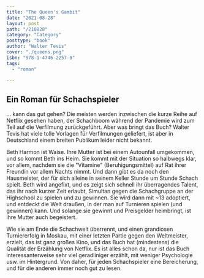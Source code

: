```yaml
---
title: "The Queen's Gambit"
date: "2021-08-28"
layout: post
path: "/210828"
category: "Category"
posttype: "book"
author: "Walter Tevis"
cover: "./queens.png"
isbn: "978-1-4746-2257-8"
tags:
  - "roman"

---
```

## Ein Roman für Schachspieler

... kann das gut gehen? Die meisten werden inzwischen die kurze Reihe auf Netflix gesehen haben, der Schachboom während der Pandemie wird zum Teil auf die Verfilmung zurückgeführt. Aber was bringt das Buch? Walter Tevis hat viele tolle Vorlagen für Verfilmungen geliefert, ist aber in Deutschland einem breiten Publikum leider nicht bekannt.

Beth Harmon ist Waise. Ihre Mutter ist bei einem Autounfall umgekommen, und so kommt Beth ins Heim. Sie kommt mit der Situation so halbwegs klar, vor allem, nachdem sie die "Vitamine" (Beruhigungsmittel) auf Rat ihrer Freundin vor allem Nachts nimmt. Und dann gibt es da noch den Hausmeister, der für sich alleine in seinem Keller Stunde um Stunde Schach spielt. Beth wird angefixt, und es zeigt sich schnell ihr überragendes Talent, das ihr nach kurzer Zeit erlaubt, Simultan gegen die Schachgruppe an der Highschool zu spielen und zu gewinnen. Sie wird dann mit ~13 adoptiert, und entdeckt die Welt draußen, in der man auf Turnieren spielen (und gewinnen) kann. Und solange sie gewinnt und Preisgelder heimbringt, ist ihre Mutter auch begeistert.

Wie sie am Ende die Schachwelt überrennt, und einen grandiosen Turniererfolg in Moskau, mit einer letzten Partie gegen den Weltmeister, erzielt, das ist ganz großes Kino, und das Buch hat (mindestens) die Qualität der Erzählung von Netflix. Es ist alles schon da, nur ist das Buch interessanterweise sehr viel geradliniger erzählt, mit weniger Psychologie usw. im Hintergrund. Von daher, für jeden Schachspieler eine Bereicherung, und für die anderen immer noch gut zu lesen.